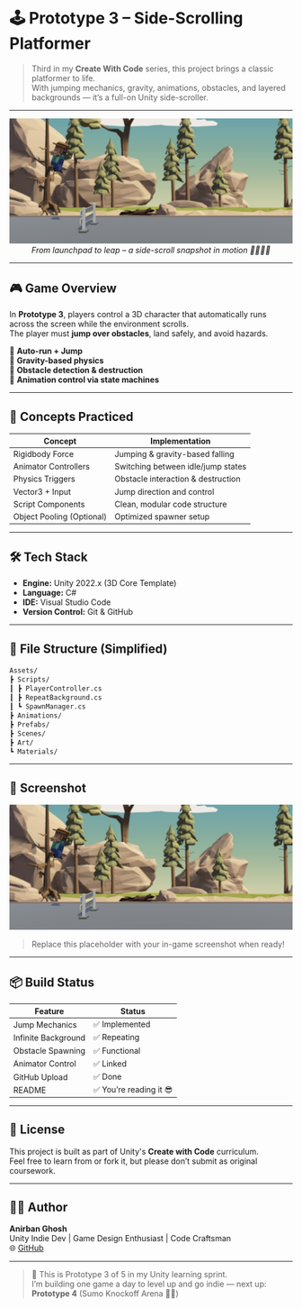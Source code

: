 # 🕹️ Prototype 3 – Side-Scrolling Platformer

> Third in my **Create With Code** series, this project brings a classic platformer to life.  
> With jumping mechanics, gravity, animations, obstacles, and layered backgrounds — it’s a full-on Unity side-scroller.

---

<p align="center">
  <img src="screenshot-platformer.png" width="600"/>
  <br><em>From launchpad to leap – a side-scroll snapshot in motion 🚀🧍‍♂️🌳</em>
</p>

---

## 🎮 Game Overview

In **Prototype 3**, players control a 3D character that automatically runs across the screen while the environment scrolls.  
The player must **jump over obstacles**, land safely, and avoid hazards.

🔹 **Auto-run + Jump**  
🔹 **Gravity-based physics**  
🔹 **Obstacle detection & destruction**  
🔹 **Animation control via state machines**

---

## 🧠 Concepts Practiced

| Concept | Implementation |
|--------|----------------|
| Rigidbody Force | Jumping & gravity-based falling |
| Animator Controllers | Switching between idle/jump states |
| Physics Triggers | Obstacle interaction & destruction |
| Vector3 + Input | Jump direction and control |
| Script Components | Clean, modular code structure |
| Object Pooling (Optional) | Optimized spawner setup |

---

## 🛠️ Tech Stack

- **Engine:** Unity 2022.x (3D Core Template)
- **Language:** C#
- **IDE:** Visual Studio Code
- **Version Control:** Git & GitHub

---

## 📁 File Structure (Simplified)

```
Assets/
┣ Scripts/
┃ ┣ PlayerController.cs
┃ ┣ RepeatBackground.cs
┃ ┗ SpawnManager.cs
┣ Animations/
┣ Prefabs/
┣ Scenes/
┣ Art/
┗ Materials/
```


---

## 📸 Screenshot

<p align="center">
  <img src="screenshot-platformer.png" width="600"/>
</p>

> Replace this placeholder with your in-game screenshot when ready!

---

## 📦 Build Status

| Feature | Status |
|--------|--------|
| Jump Mechanics | ✅ Implemented |
| Infinite Background | ✅ Repeating |
| Obstacle Spawning | ✅ Functional |
| Animator Control | ✅ Linked |
| GitHub Upload | ✅ Done |
| README | ✅ You’re reading it 😎 |

---

## 📜 License

This project is built as part of Unity's **Create with Code** curriculum.  
Feel free to learn from or fork it, but please don’t submit as original coursework.

---

## 👨‍💻 Author

**Anirban Ghosh**  
Unity Indie Dev | Game Design Enthusiast | Code Craftsman  
🌐 [GitHub](https://github.com/AnirbanGhosh2503)

---

> 🧩 This is Prototype 3 of 5 in my Unity learning sprint.  
> I’m building one game a day to level up and go indie — next up: **Prototype 4** (Sumo Knockoff Arena 👊💥)

